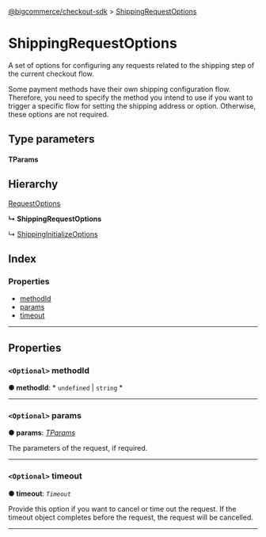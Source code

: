 [@bigcommerce/checkout-sdk](../README.md) > [ShippingRequestOptions](../interfaces/shippingrequestoptions.md)

# ShippingRequestOptions

A set of options for configuring any requests related to the shipping step of the current checkout flow.

Some payment methods have their own shipping configuration flow. Therefore, you need to specify the method you intend to use if you want to trigger a specific flow for setting the shipping address or option. Otherwise, these options are not required.

## Type parameters

#### TParams 
## Hierarchy

 [RequestOptions](requestoptions.md)

**↳ ShippingRequestOptions**

↳  [ShippingInitializeOptions](shippinginitializeoptions.md)

## Index

### Properties

* [methodId](shippingrequestoptions.md#methodid)
* [params](shippingrequestoptions.md#params)
* [timeout](shippingrequestoptions.md#timeout)

---

## Properties

<a id="methodid"></a>

### `<Optional>` methodId

**● methodId**: * `undefined` &#124; `string`
*

___
<a id="params"></a>

### `<Optional>` params

**● params**: *[TParams]()*

The parameters of the request, if required.

___
<a id="timeout"></a>

### `<Optional>` timeout

**● timeout**: *`Timeout`*

Provide this option if you want to cancel or time out the request. If the timeout object completes before the request, the request will be cancelled.

___

